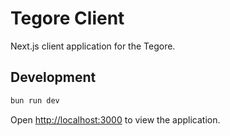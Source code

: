 # Tegore Client

Next.js client application for the Tegore.

## Development

```bash
bun run dev
```

Open [http://localhost:3000](http://localhost:3000) to view the application.
